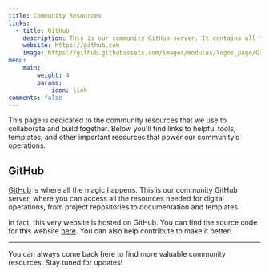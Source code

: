```yaml
---
title: Community Resources
links:
  - title: GitHub
    description: This is our community GitHub server. It contains all the resources the community needs for its digital operations.
    website: https://github.com
    image: https://github.githubassets.com/images/modules/logos_page/GitHub-Mark.png
menu:
    main: 
        weight: 4
        params:
            icon: link
comments: false
---
```


This page is dedicated to the community resources that we use to collaborate and build together. Below you'll find links to helpful tools, templates, and other important resources that power our community’s operations.

## GitHub

[GitHub](https://github.com) is where all the magic happens. This is our community GitHub server, where you can access all the resources needed for digital operations, from project repositories to documentation and templates.

In fact, this very website is hosted on GitHub. You can find the source code for this website [here](https://github.com/CacheValleyCommunities). You can also help contribute to make it better! 

---

You can always come back here to find more valuable community resources. Stay tuned for updates!
